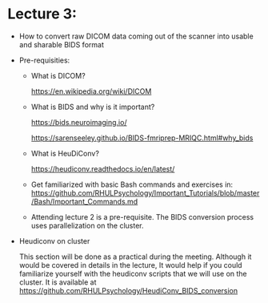 # Lecture 3:

  - How to convert raw DICOM data coming out of the scanner into usable and sharable BIDS format

  - Pre-requisities:

    * What is DICOM?
  
      https://en.wikipedia.org/wiki/DICOM
  
    * What is BIDS and why is it important?
  
      https://bids.neuroimaging.io/
  
      https://sarenseeley.github.io/BIDS-fmriprep-MRIQC.html#why_bids
  
    * What is HeuDiConv?

      https://heudiconv.readthedocs.io/en/latest/
      
    * Get familiarized with basic Bash commands and exercises in: https://github.com/RHULPsychology/Important_Tutorials/blob/master/Bash/Important_Commands.md 
    
    * Attending lecture 2 is a pre-requisite. The BIDS conversion process uses parallelization on the cluster.
    
  
  - Heudiconv on cluster
  
    This section will be done as a practical during the meeting. Although it would be covered in details in the lecture, It would help if you could familiarize yourself with the heudiconv scripts that we will use on the cluster. It is available at https://github.com/RHULPsychology/HeudiConv_BIDS_conversion
